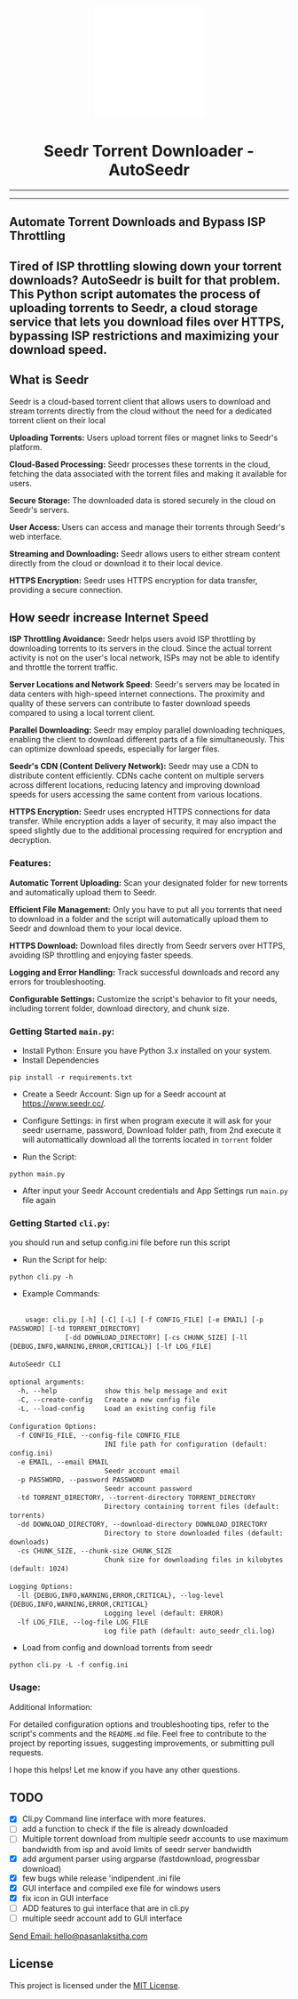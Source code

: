  
<p align="center">
  <img src="images/logo.png" width="200" />
</p>


<p align="center">
    <h1 align="center">Seedr Torrent Downloader - AutoSeedr</h1>
</p>

---

---
## **Automate Torrent Downloads and Bypass ISP Throttling**
Tired of ISP throttling slowing down your torrent downloads? 
AutoSeedr is built for that problem. This Python script automates the process of uploading torrents to Seedr, 
a cloud storage service that lets you download files over HTTPS, bypassing ISP restrictions and maximizing your download speed.
---



## What is Seedr
Seedr is a cloud-based torrent client that allows users to download and stream torrents directly from the cloud without the need for a dedicated torrent client on their local 

**Uploading Torrents:** Users upload torrent files or magnet links to Seedr's platform.


**Cloud-Based Processing:** Seedr processes these torrents in the cloud, fetching the data associated with the torrent files and making it available for users.

**Secure Storage:** The downloaded data is stored securely in the cloud on Seedr's servers.

**User Access:** Users can access and manage their torrents through Seedr's web interface.

**Streaming and Downloading:** Seedr allows users to either stream content directly from the cloud or download it to their local device.

**HTTPS Encryption:** Seedr uses HTTPS encryption for data transfer, providing a secure connection.

## How seedr increase Internet Speed 

**ISP Throttling Avoidance:** 
Seedr helps users avoid ISP throttling by downloading torrents to its servers in the cloud. Since the actual torrent activity is not on the user's local network, ISPs may not be able to identify and throttle the torrent traffic.

**Server Locations and Network Speed:** 
Seedr's servers may be located in data centers with high-speed internet connections. The proximity and quality of these servers can contribute to faster download speeds compared to using a local torrent client.

**Parallel Downloading:** Seedr may employ parallel downloading techniques, enabling the client to download different parts of a file simultaneously. This can optimize download speeds, especially for larger files.

**Seedr's CDN (Content Delivery Network):**
Seedr may use a CDN to distribute content efficiently. CDNs cache content on multiple servers across different locations, reducing latency and improving download speeds for users accessing the same content from various locations.

**HTTPS Encryption:**
Seedr uses encrypted HTTPS connections for data transfer. While encryption adds a layer of security, it may also impact the speed slightly due to the additional processing required for encryption and decryption.


### Features:

**Automatic Torrent Uploading:** Scan your designated folder for new torrents and automatically upload them to Seedr.

**Efficient File Management:** Only you have to put all you torrents that need to download in a folder and the script will automatically upload them to Seedr and download them to your local device.

**HTTPS Download:** Download files directly from Seedr servers over HTTPS, avoiding ISP throttling and enjoying faster speeds.

**Logging and Error Handling:** Track successful downloads and record any errors for troubleshooting.

**Configurable Settings:** Customize the script's behavior to fit your needs, including torrent folder, download directory, and chunk size.



### Getting Started `main.py`:

+ Install Python: Ensure you have Python 3.x installed on your system.
+ Install Dependencies
```
pip install -r requirements.txt
``` 
+ Create a Seedr Account: Sign up for a Seedr account at https://www.seedr.cc/.

+ Configure Settings: in first when program execute it will ask for your seedr username, password, Download folder path, from 2nd execute it will automattically download all the torrents located in `torrent` folder

+ Run the Script:  
```
python main.py
``` 
+ After input your Seedr Account credentials and App Settings run `main.py` file again

### Getting Started `cli.py`:
 you should run and setup config.ini file before run this script
+ Run the Script for help:  
```
python cli.py -h
``` 
+ Example Commands:  
```
    
    usage: cli.py [-h] [-C] [-L] [-f CONFIG_FILE] [-e EMAIL] [-p PASSWORD] [-td TORRENT_DIRECTORY]
              [-dd DOWNLOAD_DIRECTORY] [-cs CHUNK_SIZE] [-ll {DEBUG,INFO,WARNING,ERROR,CRITICAL}] [-lf LOG_FILE]

AutoSeedr CLI

optional arguments:
  -h, --help            show this help message and exit
  -C, --create-config   Create a new config file
  -L, --load-config     Load an existing config file

Configuration Options:
  -f CONFIG_FILE, --config-file CONFIG_FILE
                        INI file path for configuration (default: config.ini)
  -e EMAIL, --email EMAIL
                        Seedr account email
  -p PASSWORD, --password PASSWORD
                        Seedr account password
  -td TORRENT_DIRECTORY, --torrent-directory TORRENT_DIRECTORY
                        Directory containing torrent files (default: torrents)
  -dd DOWNLOAD_DIRECTORY, --download-directory DOWNLOAD_DIRECTORY
                        Directory to store downloaded files (default: downloads)
  -cs CHUNK_SIZE, --chunk-size CHUNK_SIZE
                        Chunk size for downloading files in kilobytes (default: 1024)

Logging Options:
  -ll {DEBUG,INFO,WARNING,ERROR,CRITICAL}, --log-level {DEBUG,INFO,WARNING,ERROR,CRITICAL}
                        Logging level (default: ERROR)
  -lf LOG_FILE, --log-file LOG_FILE
                        Log file path (default: auto_seedr_cli.log)
```

+ Load from config and download torrents from seedr
```
python cli.py -L -f config.ini
```

### Usage:

Additional Information:

For detailed configuration options and troubleshooting tips, refer to the script's comments and the `README.md` file.
Feel free to contribute to the project by reporting issues, suggesting improvements, or submitting pull requests.


I hope this helps! Let me know if you have any other questions.

## TODO

- [x] Cli.py Command line interface with more features.
- [ ] add a function to check if the file is already downloaded
- [ ] Multiple torrent download from multiple seedr accounts to use maximum bandwidth from isp and avoid limits of seedr server bandwidth
- [x] add argument parser using argparse (fastdownload, progressbar download)
- [x] few bugs while release 'indipendent .ini file
- [x] GUI interface and compiled exe file for windows users
- [x] fix icon in GUI interface
- [ ] ADD features to gui interface that are in cli.py
- [ ] multiple seedr account add to GUI interface

[Send Email: hello@pasanlaksitha.com](mailto:hello@pasanlaksitha.com)


## License

This project is licensed under the [MIT License](./LICENSE).
